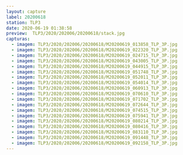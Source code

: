 ```yaml
---
layout: capture
label: 20200618
station: TLP3
date: 2020-06-19 01:38:58
preview:  TLP3/2020/202006/20200618/stack.jpg
capturas:
  - imagem: TLP3/2020/202006/20200618/M20200619_013858_TLP_3P.jpg
  - imagem: TLP3/2020/202006/20200618/M20200619_022320_TLP_3P.jpg
  - imagem: TLP3/2020/202006/20200618/M20200619_024715_TLP_3P.jpg
  - imagem: TLP3/2020/202006/20200618/M20200619_043005_TLP_3P.jpg
  - imagem: TLP3/2020/202006/20200618/M20200619_044915_TLP_3P.jpg
  - imagem: TLP3/2020/202006/20200618/M20200619_051748_TLP_3P.jpg
  - imagem: TLP3/2020/202006/20200618/M20200619_052011_TLP_3P.jpg
  - imagem: TLP3/2020/202006/20200618/M20200619_054014_TLP_3P.jpg
  - imagem: TLP3/2020/202006/20200618/M20200619_060913_TLP_3P.jpg
  - imagem: TLP3/2020/202006/20200618/M20200619_070610_TLP_3P.jpg
  - imagem: TLP3/2020/202006/20200618/M20200619_071702_TLP_3P.jpg
  - imagem: TLP3/2020/202006/20200618/M20200619_072644_TLP_3P.jpg
  - imagem: TLP3/2020/202006/20200618/M20200619_074515_TLP_3P.jpg
  - imagem: TLP3/2020/202006/20200618/M20200619_075941_TLP_3P.jpg
  - imagem: TLP3/2020/202006/20200618/M20200619_080214_TLP_3P.jpg
  - imagem: TLP3/2020/202006/20200618/M20200619_080416_TLP_3P.jpg
  - imagem: TLP3/2020/202006/20200618/M20200619_083110_TLP_3P.jpg
  - imagem: TLP3/2020/202006/20200618/M20200619_091448_TLP_3P.jpg
  - imagem: TLP3/2020/202006/20200618/M20200619_092158_TLP_3P.jpg
---
```

